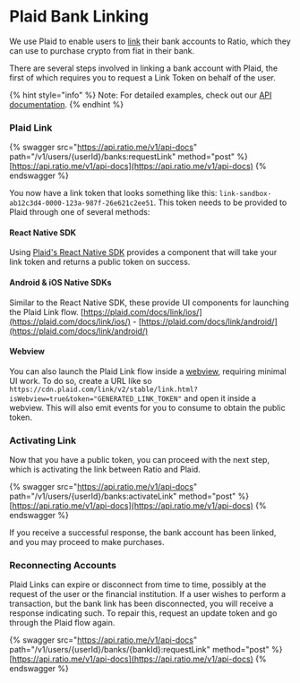 # Plaid Bank Linking

We use Plaid to enable users to [link](https://plaid.com/plaid-link/) their bank accounts to Ratio, which they can use to purchase crypto from fiat in their bank.

There are several steps involved in linking a bank account with Plaid, the first of which requires you to request a Link Token on behalf of the user.

{% hint style="info" %}
Note: For detailed examples, check out our [API documentation](../../reference/api/bank.md).
{% endhint %}

### Plaid Link

{% swagger src="https://api.ratio.me/v1/api-docs" path="/v1/users/{userId}/banks:requestLink" method="post" %}
[https://api.ratio.me/v1/api-docs](https://api.ratio.me/v1/api-docs)
{% endswagger %}

You now have a link token that looks something like this: `link-sandbox-ab12c3d4-0000-123a-987f-26e621c2ee51`. This token needs to be provided to Plaid through one of several methods:

#### React Native SDK

Using [Plaid's React Native SDK](https://plaid.com/docs/link/react-native/) provides a component that will take your link token and returns a public token on success.

#### Android & iOS Native SDKs

Similar to the React Native SDK, these provide UI components for launching the Plaid Link flow. [https://plaid.com/docs/link/ios/](https://plaid.com/docs/link/ios/) - [https://plaid.com/docs/link/android/](https://plaid.com/docs/link/android/)

#### Webview

You can also launch the Plaid Link flow inside a [webview](https://plaid.com/docs/link/webview/), requiring minimal UI work. To do so,  create a URL like so `https://cdn.plaid.com/link/v2/stable/link.html?isWebview=true&token="GENERATED_LINK_TOKEN"` and open it inside a webview. This will also emit events for you to consume to obtain the public token.

### Activating Link

Now that you have a public token, you can proceed with the next step, which is activating the link between Ratio and Plaid.&#x20;

{% swagger src="https://api.ratio.me/v1/api-docs" path="/v1/users/{userId}/banks:activateLink" method="post" %}
[https://api.ratio.me/v1/api-docs](https://api.ratio.me/v1/api-docs)
{% endswagger %}

If you receive a successful response, the bank account has been linked, and you may proceed to make purchases.

### Reconnecting Accounts

Plaid Links can expire or disconnect from time to time, possibly at the request of the user or the financial institution. If a user wishes to perform a transaction, but the bank link has been disconnected, you will receive a response indicating such. To repair this, request an update token and go through the Plaid flow again.&#x20;

{% swagger src="https://api.ratio.me/v1/api-docs" path="/v1/users/{userId}/banks/{bankId}:requestLink" method="post" %}
[https://api.ratio.me/v1/api-docs](https://api.ratio.me/v1/api-docs)
{% endswagger %}
